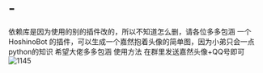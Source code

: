 # -
依赖库是因为使用的别的插件改的，所以不知道怎么删，请各位多多包涵
一个HoshinoBot 的插件，可以生成一个嘉然抱着头像的简单图，因为小弟只会一点python的知识 希望大佬多多包涵
使用方法 
在群里发送嘉然头像+QQ号即可
![1145](https://user-images.githubusercontent.com/31241227/139531680-7e829a8c-6a76-4b04-b49d-f961d418d187.gif)
